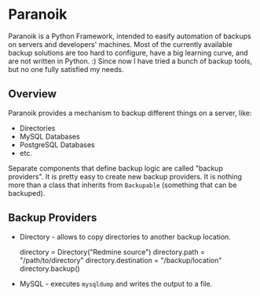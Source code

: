 Paranoik
========

Paranoik is a Python Framework, intended to easify automation of backups on servers and developers' machines. Most of the currently available backup solutions are too hard to configure, have a big learning curve, and are not written in Python. :) Since now I have tried a bunch of backup tools, but no one fully satisfied my needs.

Overview
--------

Paranoik provides a mechanism to backup different things on a server, like:

* Directories
* MySQL Databases
* PostgreSQL Databases
* etc.

Separate components that define backup logic are called "backup providers". It is pretty easy to create new backup providers. It is nothing more than a class that inherits from `Backupable` (something that can be backuped).

Backup Providers
----------------

* Directory - allows to copy directories to another backup location.

    directory = Directory("Redmine source")
    directory.path = "/path/to/directory"
    directory.destination = "/backup/location"
    directory.backup()

* MySQL - executes `mysqldump` and writes the output to a file.


